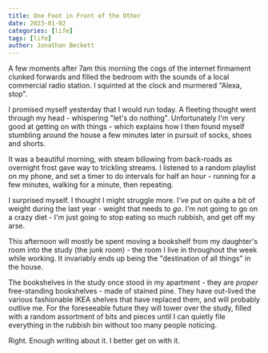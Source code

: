 ```yaml
---
title: One Foot in Front of the Other
date: 2023-01-02
categories: [life]
tags: [life]
author: Jonathan Beckett
---
```


A few moments after 7am this morning the cogs of the internet firmament clunked forwards and filled the bedroom with the sounds of a local commercial radio station. I squinted at the clock and murmered "Alexa, stop".

I promised myself yesterday that I would run today. A fleeting thought went through my head - whispering "let's do nothing". Unfortunately I'm very good at getting on with things - which explains how I then found myself stumbling around the house a few minutes later in pursuit of socks, shoes and shorts.

It was a beautiful morning, with steam billowing from back-roads as overnight frost gave way to trickling streams. I listened to a random playlist on my phone, and set a timer to do intervals for half an hour - running for a few minutes, walking for a minute, then repeating.

I surprised myself. I thought I might struggle more. I've put on quite a bit of weight during the last year - weight that needs to   *go*. I'm not going to go on a crazy diet - I'm just going to stop eating so much rubbish, and get off my arse.

This afternoon will mostly be spent moving a bookshelf from my daughter's room into the study (the junk room) - the room I live in throughout the week while working. It invariably ends up being the "destination of all things" in the house.

The bookshelves in the study once stood in my apartment - they are   *proper*   free-standing bookshelves - made of stained pine. They have out-lived the various fashionable IKEA shelves that have replaced them, and will probably outlive me. For the foreseeable future they will tower over the study, filled with a random assortment of bits and pieces until I can quietly file everything in the rubbish bin without too many people noticing.

Right. Enough writing about it. I better get on with it.